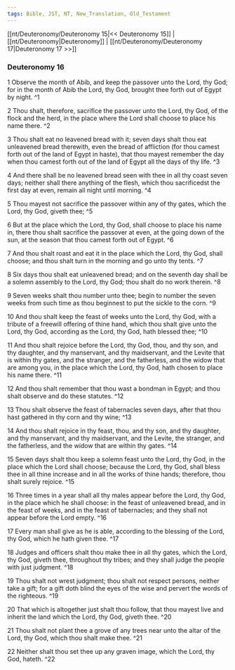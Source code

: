 ```yaml
---
tags: Bible, JST, NT, New_Translation, Old_Testament
---
```


[[nt/Deuteronomy/Deuteronomy 15|<< Deuteronomy 15]] | [[nt/Deuteronomy|Deuteronomy]] | [[nt/Deuteronomy/Deuteronomy 17|Deuteronomy 17 >>]]

### Deuteronomy 16

1 Observe the month of Abib, and keep the passover unto the Lord, thy God; for in the month of Abib the Lord, thy God, brought thee forth out of Egypt by night.  ^1

2 Thou shalt, therefore, sacrifice the passover unto the Lord, thy God, of the flock and the herd, in the place where the Lord shall choose to place his name there.  ^2

3 Thou shalt eat no leavened bread with it; seven days shalt thou eat unleavened bread therewith, even the bread of affliction (for thou camest forth out of the land of Egypt in haste), that thou mayest remember the day when thou camest forth out of the land of Egypt all the days of thy life.  ^3

4 And there shall be no leavened bread seen with thee in all thy coast seven days; neither shall there anything of the flesh, which thou sacrificedst the first day at even, remain all night until morning.  ^4

5 Thou mayest not sacrifice the passover within any of thy gates, which the Lord, thy God, giveth thee;  ^5

6 But at the place which the Lord, thy God, shall choose to place his name in, there thou shalt sacrifice the passover at even, at the going down of the sun, at the season that thou camest forth out of Egypt.  ^6

7 And thou shalt roast and eat it in the place which the Lord, thy God, shall choose; and thou shalt turn in the morning and go unto thy tents.  ^7

8 Six days thou shalt eat unleavened bread; and on the seventh day shall be a solemn assembly to the Lord, thy God; thou shalt do no work therein.  ^8

9 Seven weeks shalt thou number unto thee; begin to number the seven weeks from such time as thou beginnest to put the sickle to the corn.  ^9

10 And thou shalt keep the feast of weeks unto the Lord, thy God, with a tribute of a freewill offering of thine hand, which thou shalt give unto the Lord, thy God, according as the Lord, thy God, hath blessed thee;  ^10

11 And thou shalt rejoice before the Lord, thy God, thou, and thy son, and thy daughter, and thy manservant, and thy maidservant, and the Levite that is within thy gates, and the stranger, and the fatherless, and the widow that are among you, in the place which the Lord, thy God, hath chosen to place his name there.  ^11

12 And thou shalt remember that thou wast a bondman in Egypt; and thou shalt observe and do these statutes.  ^12

13 Thou shalt observe the feast of tabernacles seven days, after that thou hast gathered in thy corn and thy wine;  ^13

14 And thou shalt rejoice in thy feast, thou, and thy son, and thy daughter, and thy manservant, and thy maidservant, and the Levite, the stranger, and the fatherless, and the widow that are within thy gates.  ^14

15 Seven days shalt thou keep a solemn feast unto the Lord, thy God, in the place which the Lord shall choose; because the Lord, thy God, shall bless thee in all thine increase and in all the works of thine hands; therefore, thou shalt surely rejoice.  ^15

16 Three times in a year shall all thy males appear before the Lord, thy God, in the place which he shall choose: in the feast of unleavened bread, and in the feast of weeks, and in the feast of tabernacles; and they shall not appear before the Lord empty.  ^16

17 Every man shall give as he is able, according to the blessing of the Lord, thy God, which he hath given thee.  ^17

18 Judges and officers shalt thou make thee in all thy gates, which the Lord, thy God, giveth thee, throughout thy tribes; and they shall judge the people with just judgment.  ^18

19 Thou shalt not wrest judgment; thou shalt not respect persons, neither take a gift; for a gift doth blind the eyes of the wise and pervert the words of the righteous.  ^19

20 That which is altogether just shalt thou follow, that thou mayest live and inherit the land which the Lord, thy God, giveth thee.  ^20

21 Thou shalt not plant thee a grove of any trees near unto the altar of the Lord, thy God, which thou shalt make thee.  ^21

22 Neither shalt thou set thee up any graven image, which the Lord, thy God, hateth.  ^22

 
